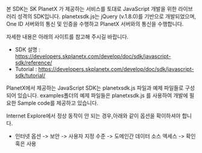 본 SDK는 SK PlanetX 가 제공하는 서비스를 토대로 JavaScript 개발을 위한 라이브러리 성격의 SDK입니다.
planetxsdk.js는 jQuery (v.1.8.0)를 기반으로 개발되었으며,
One ID 서버와의 통신 및 인증을 수행하고 PlanetX 서버와의 통신을 수행합니다.


자세한 내용은 아래의 사이트를 참고해 주시길 바랍니다.
- SDK 설명 : https://developers.skplanetx.com/develop/doc/sdk/javascript-sdk/reference/
- Tutorial : https://developers.skplanetx.com/develop/doc/sdk/javascript-sdk/tutorial/


PlanetX에서 제공하는 JavaScript SDK는 planetxsdk.js 파일과 예제 파일들로 구성되어 있습니다.
examples폴더의 예제 파일들은 planetxsdk.js 를 사용하여
개발에 필요한 Sample code를 제공하고 있습니다.


Internet Explore에서 정상 동작이 안 되는 경우,아래와 같이 옵션을 확이하셔야 합니다.
- 인터넷 옵션 -> 보안 -> 사용자 지정 수준 -> 도메인간 데이터 소스 엑세스 -> 확인 혹은 사용
